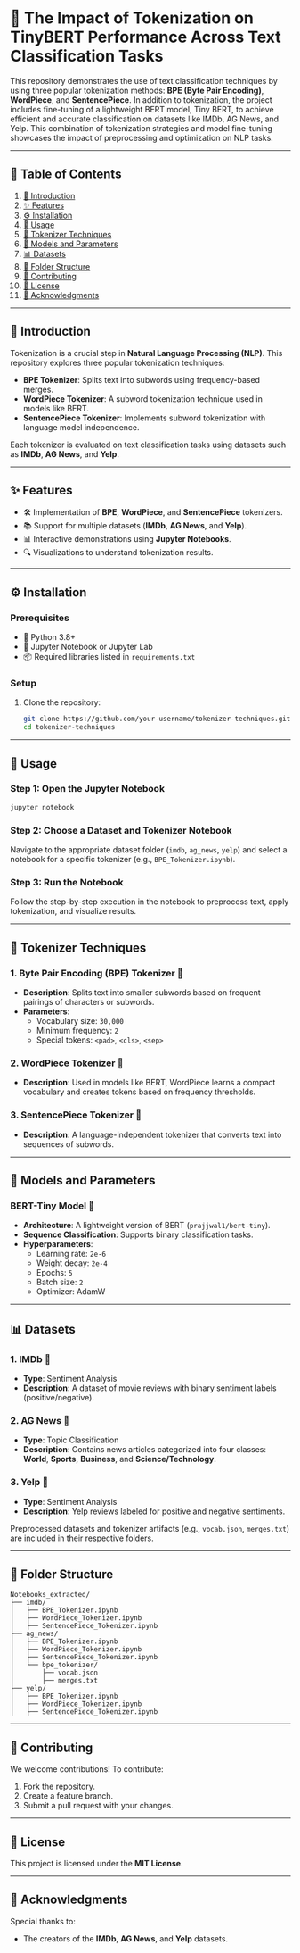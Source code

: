 
# 📝 The Impact of Tokenization on TinyBERT Performance Across Text Classification Tasks

This repository demonstrates the use of text classification techniques by using three popular tokenization methods: **BPE (Byte Pair Encoding)**, **WordPiece**, and **SentencePiece**. In addition to tokenization, the project includes fine-tuning of a lightweight BERT model, Tiny BERT, to achieve efficient and accurate classification on datasets like IMDb, AG News, and Yelp. This combination of tokenization strategies and model fine-tuning showcases the impact of preprocessing and optimization on NLP tasks.

---

## 📖 Table of Contents

1. [🎯 Introduction](#🎯-introduction)
2. [✨ Features](#✨-features)
3. [⚙️ Installation](#⚙️-installation)
4. [🚀 Usage](#🚀-usage)
5. [🔧 Tokenizer Techniques](#🔧-tokenizer-techniques)
6. [🧠 Models and Parameters](#🧠-models-and-parameters)
7. [📊 Datasets](#📊-datasets)
8. [📂 Folder Structure](#📂-folder-structure)
9. [🤝 Contributing](#🤝-contributing)
10. [📜 License](#📜-license)
11. [👏 Acknowledgments](#👏-acknowledgments)

---

## 🎯 Introduction

Tokenization is a crucial step in **Natural Language Processing (NLP)**. This repository explores three popular tokenization techniques:

- **BPE Tokenizer**: Splits text into subwords using frequency-based merges.
- **WordPiece Tokenizer**: A subword tokenization technique used in models like BERT.
- **SentencePiece Tokenizer**: Implements subword tokenization with language model independence.

Each tokenizer is evaluated on text classification tasks using datasets such as **IMDb**, **AG News**, and **Yelp**.

---

## ✨ Features

- 🛠️ Implementation of **BPE**, **WordPiece**, and **SentencePiece** tokenizers.
- 📚 Support for multiple datasets (**IMDb**, **AG News**, and **Yelp**).
- 📊 Interactive demonstrations using **Jupyter Notebooks**.
- 🔍 Visualizations to understand tokenization results.

---

## ⚙️ Installation

### Prerequisites

- 🐍 Python 3.8+
- 📒 Jupyter Notebook or Jupyter Lab
- 📦 Required libraries listed in `requirements.txt`

### Setup

1. Clone the repository:
   ```bash
   git clone https://github.com/your-username/tokenizer-techniques.git
   cd tokenizer-techniques
   ```
---

## 🚀 Usage

### Step 1: Open the Jupyter Notebook

```bash
jupyter notebook
```

### Step 2: Choose a Dataset and Tokenizer Notebook

Navigate to the appropriate dataset folder (`imdb`, `ag_news`, `yelp`) and select a notebook for a specific tokenizer (e.g., `BPE_Tokenizer.ipynb`).

### Step 3: Run the Notebook

Follow the step-by-step execution in the notebook to preprocess text, apply tokenization, and visualize results.

---

## 🔧 Tokenizer Techniques

### **1. Byte Pair Encoding (BPE) Tokenizer** 🧩

- **Description**: Splits text into smaller subwords based on frequent pairings of characters or subwords.
- **Parameters**: 
  - Vocabulary size: `30,000`
  - Minimum frequency: `2`
  - Special tokens: `<pad>`, `<cls>`, `<sep>`

### **2. WordPiece Tokenizer** 🧩

- **Description**: Used in models like BERT, WordPiece learns a compact vocabulary and creates tokens based on frequency thresholds.

### **3. SentencePiece Tokenizer** 🧩

- **Description**: A language-independent tokenizer that converts text into sequences of subwords.

---

## 🧠 Models and Parameters

### **BERT-Tiny Model** 🧠
- **Architecture**: A lightweight version of BERT (`prajjwal1/bert-tiny`).
- **Sequence Classification**: Supports binary classification tasks.
- **Hyperparameters**:
  - Learning rate: `2e-6`
  - Weight decay: `2e-4`
  - Epochs: `5`
  - Batch size: `2`
  - Optimizer: AdamW

---

## 📊 Datasets

### **1. IMDb** 🎥
- **Type**: Sentiment Analysis
- **Description**: A dataset of movie reviews with binary sentiment labels (positive/negative).

### **2. AG News** 📰
- **Type**: Topic Classification
- **Description**: Contains news articles categorized into four classes: **World**, **Sports**, **Business**, and **Science/Technology**.

### **3. Yelp** 🍴
- **Type**: Sentiment Analysis
- **Description**: Yelp reviews labeled for positive and negative sentiments.

Preprocessed datasets and tokenizer artifacts (e.g., `vocab.json`, `merges.txt`) are included in their respective folders.

---

## 📂 Folder Structure

```
Notebooks_extracted/
├── imdb/
│   ├── BPE_Tokenizer.ipynb
│   ├── WordPiece_Tokenizer.ipynb
│   ├── SentencePiece_Tokenizer.ipynb
├── ag_news/
│   ├── BPE_Tokenizer.ipynb
│   ├── WordPiece_Tokenizer.ipynb
│   ├── SentencePiece_Tokenizer.ipynb
│   └── bpe_tokenizer/
│       ├── vocab.json
│       ├── merges.txt
├── yelp/
│   ├── BPE_Tokenizer.ipynb
│   ├── WordPiece_Tokenizer.ipynb
│   ├── SentencePiece_Tokenizer.ipynb
```

---

## 🤝 Contributing

We welcome contributions! To contribute:

1. Fork the repository.
2. Create a feature branch.
3. Submit a pull request with your changes.

---

## 📜 License

This project is licensed under the **MIT License**.

---

## 👏 Acknowledgments

Special thanks to:

- The creators of the **IMDb**, **AG News**, and **Yelp** datasets.

